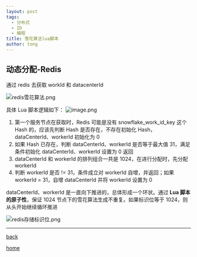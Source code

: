```yaml
---
layout: post
tags:
  - 分布式
  - ID
  - 编程
title: 雪花算法lua脚本
author: tong
---
```

## 动态分配-Redis

通过 redis 去获取 workId 和 datacenterId

![redis雪花算法.png](https://cdn.jsdelivr.net/gh/TongCodeSpace/picForBlog@master/dataredis%E9%9B%AA%E8%8A%B1%E7%AE%97%E6%B3%95.png)

具体 Lua 脚本逻辑如下：
![image.png](https://cdn.jsdelivr.net/gh/TongCodeSpace/picForBlog@master/data20230928113629.png)


1. 第一个服务节点在获取时，Redis 可能是没有 snowflake_work_id_key 这个 Hash 的，应该先判断 Hash 是否存在，不存在初始化 Hash，dataCenterId、workerId 初始化为 0
2. 如果 Hash 已存在，判断 dataCenterId、workerId 是否等于最大值 31，满足条件初始化 dataCenterId、workerId 设置为 0 返回
3. dataCenterId 和 workerId 的排列组合一共是 1024，在进行分配时，先分配 workerId
4. 判断 workerId 是否 != 31，条件成立对 workerId 自增，并返回；如果 workerId = 31，自增 dataCenterId 并将 workerId 设置为 0

dataCenterId、workerId 是一直向下推进的，总体形成一个环状。通过 **Lua 脚本的原子性**，保证 1024 节点下的雪花算法生成不重复。如果标识位等于 1024，则从头开始继续循环推进

![redis存储标识位.png](https://cdn.jsdelivr.net/gh/TongCodeSpace/picForBlog@master/dataredis%E5%AD%98%E5%82%A8%E6%A0%87%E8%AF%86%E4%BD%8D.png)


---

[back](雪花算法重复主键问题分析.md)

[home](../../../../index.md)